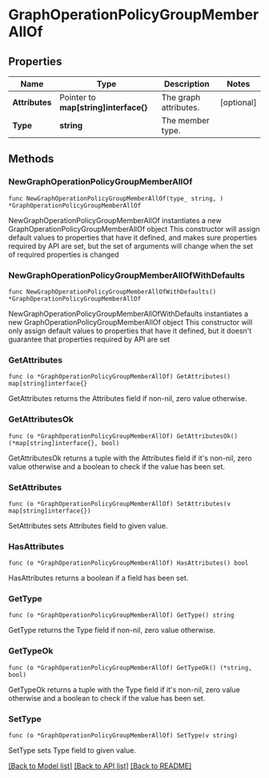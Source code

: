 # GraphOperationPolicyGroupMemberAllOf

## Properties

Name | Type | Description | Notes
------------ | ------------- | ------------- | -------------
**Attributes** | Pointer to **map[string]interface{}** | The graph attributes. | [optional] 
**Type** | **string** | The member type. | 

## Methods

### NewGraphOperationPolicyGroupMemberAllOf

`func NewGraphOperationPolicyGroupMemberAllOf(type_ string, ) *GraphOperationPolicyGroupMemberAllOf`

NewGraphOperationPolicyGroupMemberAllOf instantiates a new GraphOperationPolicyGroupMemberAllOf object
This constructor will assign default values to properties that have it defined,
and makes sure properties required by API are set, but the set of arguments
will change when the set of required properties is changed

### NewGraphOperationPolicyGroupMemberAllOfWithDefaults

`func NewGraphOperationPolicyGroupMemberAllOfWithDefaults() *GraphOperationPolicyGroupMemberAllOf`

NewGraphOperationPolicyGroupMemberAllOfWithDefaults instantiates a new GraphOperationPolicyGroupMemberAllOf object
This constructor will only assign default values to properties that have it defined,
but it doesn't guarantee that properties required by API are set

### GetAttributes

`func (o *GraphOperationPolicyGroupMemberAllOf) GetAttributes() map[string]interface{}`

GetAttributes returns the Attributes field if non-nil, zero value otherwise.

### GetAttributesOk

`func (o *GraphOperationPolicyGroupMemberAllOf) GetAttributesOk() (*map[string]interface{}, bool)`

GetAttributesOk returns a tuple with the Attributes field if it's non-nil, zero value otherwise
and a boolean to check if the value has been set.

### SetAttributes

`func (o *GraphOperationPolicyGroupMemberAllOf) SetAttributes(v map[string]interface{})`

SetAttributes sets Attributes field to given value.

### HasAttributes

`func (o *GraphOperationPolicyGroupMemberAllOf) HasAttributes() bool`

HasAttributes returns a boolean if a field has been set.

### GetType

`func (o *GraphOperationPolicyGroupMemberAllOf) GetType() string`

GetType returns the Type field if non-nil, zero value otherwise.

### GetTypeOk

`func (o *GraphOperationPolicyGroupMemberAllOf) GetTypeOk() (*string, bool)`

GetTypeOk returns a tuple with the Type field if it's non-nil, zero value otherwise
and a boolean to check if the value has been set.

### SetType

`func (o *GraphOperationPolicyGroupMemberAllOf) SetType(v string)`

SetType sets Type field to given value.



[[Back to Model list]](../README.md#documentation-for-models) [[Back to API list]](../README.md#documentation-for-api-endpoints) [[Back to README]](../README.md)



